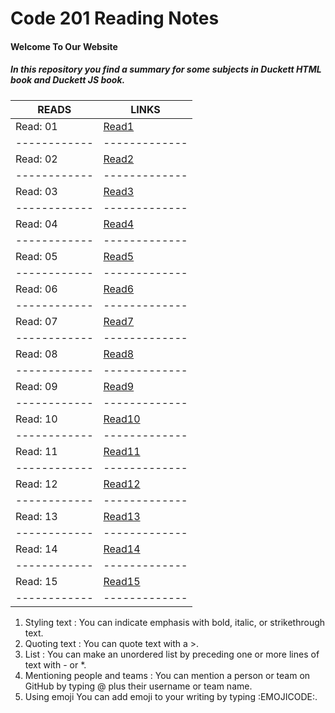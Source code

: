 # Code 201 Reading Notes


#### Welcome To Our Website
##### In this repository you find a summary for some subjects in *Duckett HTML book* and *Duckett JS book*.




READS        | LINKS
------------ | -------------
Read: 01  | [Read1](https://samahthwib.github.io/reading-notes/class-01)
------------ | -------------
Read: 02  | [Read2](https://samahthwib.github.io/reading-notes/class-02)
------------ | -------------
Read: 03  | [Read3](https://samahthwib.github.io/reading-notes/class-o3)
------------ | -------------
Read: 04  | [Read4](https://samahthwib.github.io/reading-notes/class-04)
------------ | -------------
Read: 05  | [Read5](https://samahthwib.github.io/reading-notes/class-05)
------------ | -------------
Read: 06  | [Read6](https://samahthwib.github.io/reading-notes/class-06)
------------ | -------------
Read: 07  | [Read7](https://samahthwib.github.io/reading-notes/class-07)
------------ | -------------
Read: 08  | [Read8](https://samahthwib.github.io/reading-notes/class-08)
------------ | -------------
Read: 09  | [Read9](https://samahthwib.github.io/reading-notes/class-09)
------------ | -------------
Read: 10  | [Read10](https://samahthwib.github.io/reading-notes/class-10)
------------ | -------------
Read: 11  | [Read11](https://samahthwib.github.io/reading-notes/class-11)
------------ | -------------
Read: 12  | [Read12](https://samahthwib.github.io/reading-notes/class-12)
------------ | -------------
Read: 13  | [Read13](https://samahthwib.github.io/reading-notes/class-13)
------------ | -------------
Read: 14  | [Read14](https://samahthwib.github.io/reading-notes/class-14)
------------ | -------------
Read: 15  | [Read15](https://samahthwib.github.io/reading-notes/class-15)
------------ | -------------



1. Styling text : You can indicate emphasis with bold, italic, or strikethrough text.
2. Quoting text : You can quote text with a >.
3. List : You can make an unordered list by preceding one or more lines of text with - or *.
4. Mentioning people and teams : You can mention a person or team on GitHub by typing @ plus their username or team name.
5. Using emoji You can add emoji to your writing by typing :EMOJICODE:.












